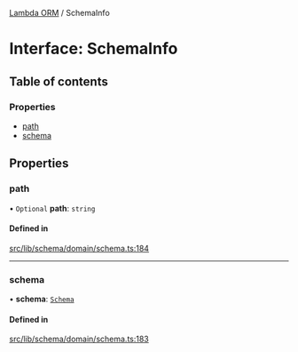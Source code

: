 [Lambda ORM](../README.md) / SchemaInfo

# Interface: SchemaInfo

## Table of contents

### Properties

- [path](SchemaInfo.md#path)
- [schema](SchemaInfo.md#schema)

## Properties

### path

• `Optional` **path**: `string`

#### Defined in

[src/lib/schema/domain/schema.ts:184](https://github.com/lambda-orm/lambdaorm-base/blob/15d4f72/src/lib/schema/domain/schema.ts#L184)

___

### schema

• **schema**: [`Schema`](Schema.md)

#### Defined in

[src/lib/schema/domain/schema.ts:183](https://github.com/lambda-orm/lambdaorm-base/blob/15d4f72/src/lib/schema/domain/schema.ts#L183)
